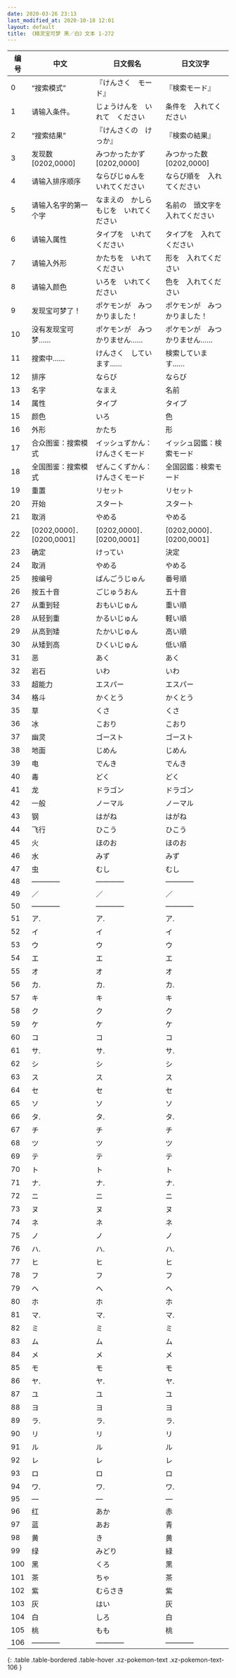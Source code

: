 ```yaml
---
date: 2020-03-26 23:13
last_modified_at: 2020-10-18 12:01
layout: default
title: 《精灵宝可梦 黑／白》文本 1-272
---
```

| 编号 | 中文 | 日文假名 | 日文汉字 |
| ---- | ---- | ---- | --- |
| 0 | “搜索模式” | 『けんさく　モード』 | 『検索モード』 |
| 1 | 请输入条件。 | じょうけんを　いれて　ください | 条件を　入れてください |
| 2 | “搜索结果” | 『けんさくの　けっか』 | 『検索の結果』 |
| 3 | 发现数[0202,0000] | みつかったかず　[0202,0000] | みつかった数　[0202,0000] |
| 4 | 请输入排序顺序 | ならびじゅんを　いれてください | ならび順を　入れてください |
| 5 | 请输入名字的第一个字 | なまえの　かしらもじを　いれてください | 名前の　頭文字を　入れてください |
| 6 | 请输入属性 | タイプを　いれてください | タイプを　入れてください |
| 7 | 请输入外形 | かたちを　いれてください | 形を　入れてください |
| 8 | 请输入颜色 | いろを　いれてください | 色を　入れてください |
| 9 | 发现宝可梦了！ | ポケモンが　みつかりました！ | ポケモンが　みつかりました！ |
| 10 | 没有发现宝可梦…… | ポケモンが　みつかりません…… | ポケモンが　みつかりません…… |
| 11 | 搜索中…… | けんさく　しています…… | 検索しています…… |
| 12 | 排序 | ならび | ならび |
| 13 | 名字 | なまえ | 名前 |
| 14 | 属性 | タイプ | タイプ |
| 15 | 颜色 | いろ | 色 |
| 16 | 外形 | かたち | 形 |
| 17 | 合众图鉴：搜索模式 | イッシュずかん：けんさくモード | イッシュ図鑑：検索モード |
| 18 | 全国图鉴：搜索模式 | ぜんこくずかん：けんさくモード | 全国図鑑：検索モード |
| 19 | 重置 | リセット | リセット |
| 20 | 开始 | スタート | スタート |
| 21 | 取消 | やめる | やめる |
| 22 | [0202,0000]．[0200,0001] | [0202,0000]．[0200,0001] | [0202,0000]．[0200,0001] |
| 23 | 确定 | けってい | 決定 |
| 24 | 取消 | やめる | やめる |
| 25 | 按编号 | ばんごうじゅん | 番号順 |
| 26 | 按五十音 | ごじゅうおん | 五十音 |
| 27 | 从重到轻 | おもいじゅん | 重い順 |
| 28 | 从轻到重 | かるいじゅん | 軽い順 |
| 29 | 从高到矮 | たかいじゅん | 高い順 |
| 30 | 从矮到高 | ひくいじゅん | 低い順 |
| 31 | 恶 | あく | あく |
| 32 | 岩石 | いわ | いわ |
| 33 | 超能力 | エスパー | エスパー |
| 34 | 格斗 | かくとう | かくとう |
| 35 | 草 | くさ | くさ |
| 36 | 冰 | こおり | こおり |
| 37 | 幽灵 | ゴースト | ゴースト |
| 38 | 地面 | じめん | じめん |
| 39 | 电 | でんき | でんき |
| 40 | 毒 | どく | どく |
| 41 | 龙 | ドラゴン | ドラゴン |
| 42 | 一般 | ノーマル | ノーマル |
| 43 | 钢 | はがね | はがね |
| 44 | 飞行 | ひこう | ひこう |
| 45 | 火 | ほのお | ほのお |
| 46 | 水 | みず | みず |
| 47 | 虫 | むし | むし |
| 48 | ―――― | ―――― | ―――― |
| 49 | ／ | ／ | ／ |
| 50 | ―――― | ―――― | ―――― |
| 51 | ア. | ア. | ア. |
| 52 | イ | イ | イ |
| 53 | ウ | ウ | ウ |
| 54 | エ | エ | エ |
| 55 | オ | オ | オ |
| 56 | カ. | カ. | カ. |
| 57 | キ | キ | キ |
| 58 | ク | ク | ク |
| 59 | ケ | ケ | ケ |
| 60 | コ | コ | コ |
| 61 | サ. | サ. | サ. |
| 62 | シ | シ | シ |
| 63 | ス | ス | ス |
| 64 | セ | セ | セ |
| 65 | ソ | ソ | ソ |
| 66 | タ. | タ. | タ. |
| 67 | チ | チ | チ |
| 68 | ツ | ツ | ツ |
| 69 | テ | テ | テ |
| 70 | ト | ト | ト |
| 71 | ナ. | ナ. | ナ. |
| 72 | ニ | ニ | ニ |
| 73 | ヌ | ヌ | ヌ |
| 74 | ネ | ネ | ネ |
| 75 | ノ | ノ | ノ |
| 76 | ハ. | ハ. | ハ. |
| 77 | ヒ | ヒ | ヒ |
| 78 | フ | フ | フ |
| 79 | ヘ | ヘ | ヘ |
| 80 | ホ | ホ | ホ |
| 81 | マ. | マ. | マ. |
| 82 | ミ | ミ | ミ |
| 83 | ム | ム | ム |
| 84 | メ | メ | メ |
| 85 | モ | モ | モ |
| 86 | ヤ. | ヤ. | ヤ. |
| 87 | ユ | ユ | ユ |
| 88 | ヨ | ヨ | ヨ |
| 89 | ラ. | ラ. | ラ. |
| 90 | リ | リ | リ |
| 91 | ル | ル | ル |
| 92 | レ | レ | レ |
| 93 | ロ | ロ | ロ |
| 94 | ワ. | ワ. | ワ. |
| 95 | ― | ― | ― |
| 96 | 红 | あか | 赤 |
| 97 | 蓝 | あお | 青 |
| 98 | 黄 | き | 黄 |
| 99 | 绿 | みどり | 緑 |
| 100 | 黑 | くろ | 黒 |
| 101 | 茶 | ちゃ | 茶 |
| 102 | 紫 | むらさき | 紫 |
| 103 | 灰 | はい | 灰 |
| 104 | 白 | しろ | 白 |
| 105 | 桃 | もも | 桃 |
| 106 | ―――― | ―――― | ―――― |
{: .table .table-bordered .table-hover .xz-pokemon-text .xz-pokemon-text-106 }
